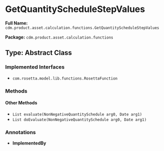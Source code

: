 # GetQuantityScheduleStepValues

**Full Name:** `cdm.product.asset.calculation.functions.GetQuantityScheduleStepValues`

**Package:** `cdm.product.asset.calculation.functions`

## Type: Abstract Class

### Implemented Interfaces

- `com.rosetta.model.lib.functions.RosettaFunction`

### Methods

#### Other Methods

- `List evaluate(NonNegativeQuantitySchedule arg0, Date arg1)`
- `List doEvaluate(NonNegativeQuantitySchedule arg0, Date arg1)`

### Annotations

- **ImplementedBy**

